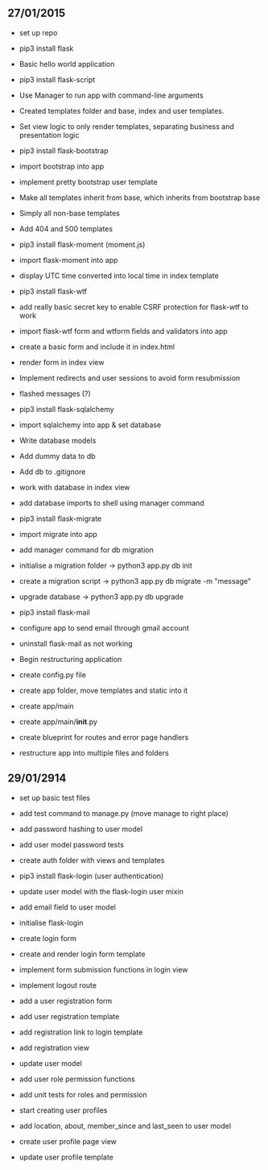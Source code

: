 27/01/2015
----------
- set up repo
- pip3 install flask
- Basic hello world application

- pip3 install flask-script
- Use Manager to run app with command-line arguments
- Created templates folder and base, index and user templates.
- Set view logic to only render templates, separating business and presentation logic

- pip3 install flask-bootstrap
- import bootstrap into app
- implement pretty bootstrap user template
- Make all templates inherit from base, which inherits from bootstrap base
- Simply all non-base templates
- Add 404 and 500 templates

- pip3 install flask-moment (moment.js)
- import flask-moment into app
- display UTC time converted into local time in index template

- pip3 install flask-wtf
- add really basic secret key to enable CSRF protection for flask-wtf to work
- import flask-wtf form and wtform fields and validators into app
- create a basic form and include it in index.html
- render form in index view
- Implement redirects and user sessions to avoid form resubmission
- flashed messages (?)

- pip3 install flask-sqlalchemy
- import sqlalchemy into app & set database
- Write database models
- Add dummy data to db
- Add db to .gitignore
- work with database in index view
- add database imports to shell using manager command

- pip3 install flask-migrate
- import migrate into app
- add manager command for db migration
- initialise a migration folder -> python3 app.py db init
- create a migration script -> python3 app.py db migrate -m "message"
- upgrade database -> python3 app.py db upgrade

- pip3 install flask-mail
- configure app to send email through gmail account
- uninstall flask-mail as not working

- Begin restructuring application
- create config.py file
- create app folder, move templates and static into it
- create app/main
- create app/main/__init__.py
- create blueprint for routes and error page handlers
- restructure app into multiple files and folders

29/01/2914
----------
- set up basic test files
- add test command to manage.py (move manage to right place)

- add password hashing to user model
- add user model password tests

- create auth folder with views and templates
- pip3 install flask-login (user authentication)
- update user model with the flask-login user mixin
- add email field to user model
- initialise flask-login
- create login form
- create and render login form template
- implement form submission functions in login view
- implement logout route
- add a user registration form
- add user registration template
- add registration link to login template
- add registration view
- update user model
- add user role permission functions
- add unit tests for roles and permission

- start creating user profiles
- add location, about, member_since and last_seen to user model
- create user profile page view
- update user profile template
